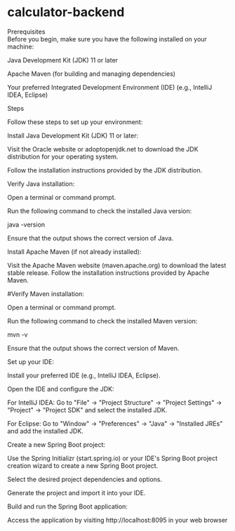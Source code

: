 # calculator-backend 

Prerequisites <br>
Before you begin, make sure you have the following installed on your machine:

Java Development Kit (JDK) 11 or later

Apache Maven (for building and managing dependencies)

Your preferred Integrated Development Environment (IDE) (e.g., IntelliJ IDEA, Eclipse)


Steps

Follow these steps to set up your environment:

Install Java Development Kit (JDK) 11 or later:

Visit the Oracle website or adoptopenjdk.net to download the JDK distribution for your operating system.

Follow the installation instructions provided by the JDK distribution.

Verify Java installation:

Open a terminal or command prompt.

Run the following command to check the installed Java version:

java -version

Ensure that the output shows the correct version of Java.

Install Apache Maven (if not already installed):

Visit the Apache Maven website (maven.apache.org) to download the latest stable release.
Follow the installation instructions provided by Apache Maven.


#Verify Maven installation:

Open a terminal or command prompt.

Run the following command to check the installed Maven version:

mvn -v

Ensure that the output shows the correct version of Maven.

Set up your IDE:

Install your preferred IDE (e.g., IntelliJ IDEA, Eclipse).

Open the IDE and configure the JDK:

For IntelliJ IDEA: Go to "File" -> "Project Structure" -> "Project Settings" -> "Project" -> "Project SDK" and select the installed JDK.

For Eclipse: Go to "Window" -> "Preferences" -> "Java" -> "Installed JREs" and add the installed JDK.

Create a new Spring Boot project:

Use the Spring Initializr (start.spring.io) or your IDE's Spring Boot project creation wizard to create a new Spring Boot project.

Select the desired project dependencies and options.

Generate the project and import it into your IDE.

Build and run the Spring Boot application:

Access the application by visiting http://localhost:8095 in your web browser


